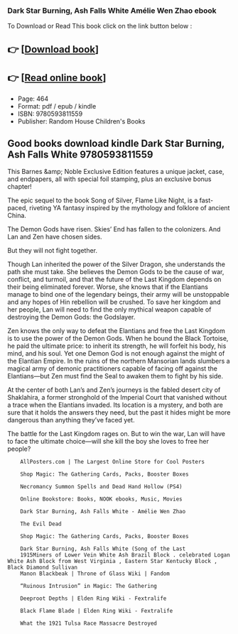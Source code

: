 ### Dark Star Burning, Ash Falls White Amélie Wen Zhao ebook

To Download or Read This book click on the link button below :

## 👉  [**[Download book](http://get-pdfs.com/download.php?group=book&from=github.com&id=675145&lnk=1063 "Download book")**]

## 👉  [**[Read online book](http://get-pdfs.com/download.php?group=book&from=github.com&id=675145&lnk=1063 "Read online book")**]


* Page: 464
* Format: pdf / epub / kindle
* ISBN: 9780593811559
* Publisher: Random House Children&#039;s Books



## Good books download kindle Dark Star Burning, Ash Falls White 9780593811559



This Barnes &amp;amp; Noble Exclusive Edition features a unique jacket, case, and endpapers, all with special foil stamping, plus an exclusive bonus chapter!

 The epic sequel to the book Song of Silver, Flame Like Night, is a fast-paced, riveting YA fantasy inspired by the mythology and folklore of ancient China.

 The Demon Gods have risen. Skies’ End has fallen to the colonizers. And Lan and Zen have chosen sides.

 But they will not fight together.

 Though Lan inherited the power of the Silver Dragon, she understands the path she must take. She believes the Demon Gods to be the cause of war, conflict, and turmoil, and that the future of the Last Kingdom depends on their being eliminated forever. Worse, she knows that if the Elantians manage to bind one of the legendary beings, their army will be unstoppable and any hopes of Hin rebellion will be crushed. To save her kingdom and her people, Lan will need to find the only mythical weapon capable of destroying the Demon Gods: the Godslayer.

 Zen knows the only way to defeat the Elantians and free the Last Kingdom is to use the power of the Demon Gods. When he bound the Black Tortoise, he paid the ultimate price: to inherit its strength, he will forfeit his body, his mind, and his soul. Yet one Demon God is not enough against the might of the Elantian Empire. In the ruins of the northern Mansorian lands slumbers a magical army of demonic practitioners capable of facing off against the Elantians—but Zen must find the Seal to awaken them to fight by his side.

 At the center of both Lan’s and Zen’s journeys is the fabled desert city of Shaklahira, a former stronghold of the Imperial Court that vanished without a trace when the Elantians invaded. Its location is a mystery, and both are sure that it holds the answers they need, but the past it hides might be more dangerous than anything they’ve faced yet.

 The battle for the Last Kingdom rages on. But to win the war, Lan will have to face the ultimate choice—will she kill the boy she loves to free her people?


        AllPosters.com | The Largest Online Store for Cool Posters
        
        Shop Magic: The Gathering Cards, Packs, Booster Boxes
        
        Necromancy Summon Spells and Dead Hand Hollow (PS4)
        
        Online Bookstore: Books, NOOK ebooks, Music, Movies
        
        Dark Star Burning, Ash Falls White - Amélie Wen Zhao
        
        The Evil Dead
        
        Shop Magic: The Gathering Cards, Packs, Booster Boxes
        
        Dark Star Burning, Ash Falls White (Song of the Last
        1915Miners of Lower Vein White Ash Brazil Block . celebrated Logan White Ash Block from West Virginia , Eastern Star Kentucky Block , Black Diamond Sullivan 
        Manon Blackbeak | Throne of Glass Wiki | Fandom
        
        “Ruinous Intrusion” in Magic: The Gathering
        
        Deeproot Depths | Elden Ring Wiki - Fextralife
        
        Black Flame Blade | Elden Ring Wiki - Fextralife
        
        What the 1921 Tulsa Race Massacre Destroyed
        
    




